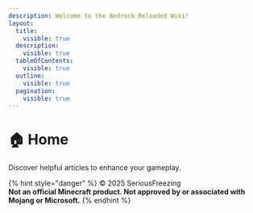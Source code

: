```yaml
---
description: Welcome to the Bedrock Reloaded Wiki!
layout:
  title:
    visible: true
  description:
    visible: true
  tableOfContents:
    visible: true
  outline:
    visible: true
  pagination:
    visible: true
---
```


# 🏠 Home

Discover helpful articles to enhance your gameplay.

{% hint style="danger" %}
© 2025 SeriousFreezing\
**Not an official Minecraft product. Not approved by or associated with Mojang or Microsoft.**
{% endhint %}
